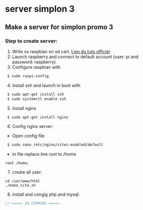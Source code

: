 # server simplon 3
## Make a server for simplon promo 3
### Step to create server:
1. Write os raspbian on sd cart. [Lien du tuto officiel](https://www.raspberrypi.org/documentation/installation/installing-images/linux.md)
2. Launch raspberry and connect to default account (user: pi and password: raspberry).
3. Configure raspbian with
```bash
 $ sudo raspi-config
```
4. Install ssh and launch in boot with
```bash
 $ sudo apt-get install ssh
 $ sudo systemctl enable ssh
```
5. Install nginx
```bash
 $ sudo apt-get install nginx
```
6. Config nginx server:
* Open config file
```bash
 $ sudo nano /etc/nginx/sites-enabled/default
```
* In file replace line root to /home
```
root /home;
```
7. create all user:
```
cd /var/www/html
./make_site.sh
```
8. install and congig php and mysql:
```js
// ===== IN COMMING =====
```
